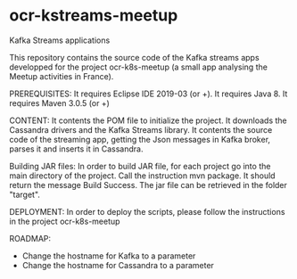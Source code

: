 # ocr-kstreams-meetup
Kafka Streams applications

This repository contains the source code of the Kafka streams apps developped for the project ocr-k8s-meetup (a small app analysing the Meetup activities in France).

PREREQUISITES: 
It requires Eclipse IDE 2019-03 (or +).
It requires Java 8.
It requires Maven 3.0.5 (or +)

CONTENT: 
It contents the POM file to initialize the project. It downloads the Cassandra drivers and the Kafka Streams library.
It contents the source code of the streaming app, getting the Json messages in Kafka broker, parses it and inserts it in Cassandra. 

Building JAR files:
In order to build JAR file, for each project go into the main directory of the project. 
Call the instruction mvn package.
It should return the message Build Success.
The jar file can be retrieved in the folder "target".


DEPLOYMENT: In order to deploy the scripts, please follow the instructions in the project ocr-k8s-meetup

ROADMAP:
- Change the hostname for Kafka to a parameter
- Change the hostname for Cassandra to a parameter

